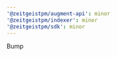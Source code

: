 ```yaml
---
'@zeitgeistpm/augment-api': minor
'@zeitgeistpm/indexer': minor
'@zeitgeistpm/sdk': minor
---
```


Bump
